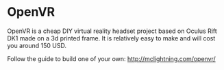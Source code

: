 # OpenVR

OpenVR is a cheap DIY virtual reality headset project based on Oculus Rift DK1 made on a 3d printed frame. It is relatively easy to make and will cost you around 150 USD.

Follow the guide to build one of your own:
http://mclightning.com/openvr/
